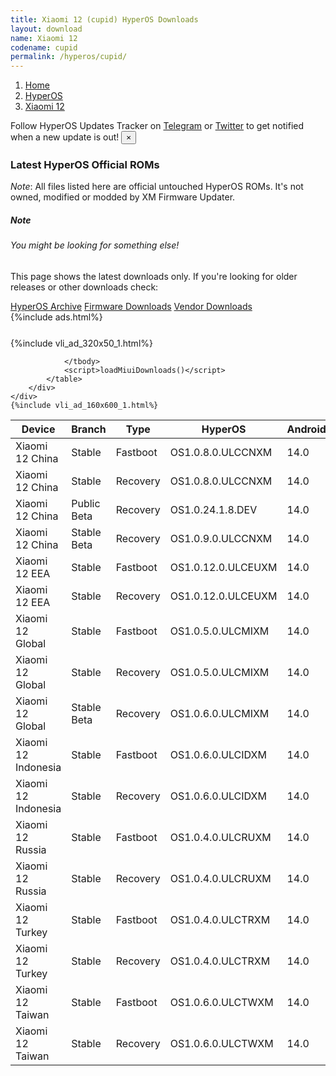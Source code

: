 ```yaml
---
title: Xiaomi 12 (cupid) HyperOS Downloads
layout: download
name: Xiaomi 12
codename: cupid
permalink: /hyperos/cupid/
---
```

<nav aria-label="breadcrumb">
    <ol class="breadcrumb">
        <li class="breadcrumb-item"><a href="/">Home</a></li>
        <li class="breadcrumb-item"><a href="/hyperos/">HyperOS</a></li>
        <li class="breadcrumb-item active" aria-current="page"><a href="/hyperos/cupid/">Xiaomi 12</a></li>
    </ol>
</nav>
<div class="alert alert-primary alert-dismissible fade show" role="alert">
    Follow HyperOS Updates Tracker on <a href="https://t.me/MIUIUpdatesTracker" class="alert-link">Telegram</a>
     or <a href="https://twitter.com/MiFwUpdater" class="alert-link">Twitter</a> to get notified when a new update is out!
    <button type="button" class="close" data-dismiss="alert" aria-label="Close">
        <span aria-hidden="true">&times;</span>
    </button>
</div>

### Latest HyperOS Official ROMs
*Note*: All files listed here are official untouched HyperOS ROMs. It's not owned, modified or modded by XM Firmware Updater.
<div class="card">
  <div class="card-body">
    <h5 class="card-title">Note</h5>
    <h6 class="card-subtitle mb-2 text-muted">You might be looking for something else!</h6>
    <p class="card-text">This page shows the latest downloads only.
     If you're looking for older releases or other downloads check:</p>
    <a href="/archive/hyperos/cupid/" class="card-link">HyperOS Archive</a>
    <a href="/firmware/cupid/" class="card-link">Firmware Downloads</a>
    <a href="/vendor/cupid/" class="card-link">Vendor Downloads</a>
  </div>
</div>
{%include ads.html%}
<div class="row justify-content-center">
    <div class="col-10">
        <div class="table-responsive-md" style="margin-top: 25px;">
            {%include vli_ad_320x50_1.html%}
            <table id="miui" class="display dt-responsive nowrap compact table table-striped table-hover table-sm">
                <thead class="thead-dark">
                    <tr>
                        <th data-ref="device">Device</th>
                        <th data-ref="branch">Branch</th>
                        <th data-ref="type">Type</th>
                        <th data-ref="miui">HyperOS</th>
                        <th data-ref="android">Android</th>
                        <th data-ref="size">Size</th>
                        <th data-ref="size">Date</th>
                        <th data-ref="link">Link</th>
                    </tr>
                </thead>
                <tbody>
                <tr><td>Xiaomi 12 China</td><td>Stable</td><td>Fastboot</td><td>OS1.0.8.0.ULCCNXM</td><td>14.0</td><td>7.1 GB</td><td>2024-08-30</td><td><a href="/hyperos/cupid/stable/OS1.0.8.0.ULCCNXM/">Download</a></td></tr>
<tr><td>Xiaomi 12 China</td><td>Stable</td><td>Recovery</td><td>OS1.0.8.0.ULCCNXM</td><td>14.0</td><td>5.7 GB</td><td>2024-09-07</td><td><a href="/hyperos/cupid/stable/OS1.0.8.0.ULCCNXM/">Download</a></td></tr>
<tr><td>Xiaomi 12 China</td><td>Public Beta</td><td>Recovery</td><td>OS1.0.24.1.8.DEV</td><td>14.0</td><td>5.7 GB</td><td>2024-01-12</td><td><a href="/hyperos/cupid/public beta/OS1.0.24.1.8.DEV/">Download</a></td></tr>
<tr><td>Xiaomi 12 China</td><td>Stable Beta</td><td>Recovery</td><td>OS1.0.9.0.ULCCNXM</td><td>14.0</td><td>5.7 GB</td><td>2024-09-30</td><td><a href="/hyperos/cupid/stable beta/OS1.0.9.0.ULCCNXM/">Download</a></td></tr>
<tr><td>Xiaomi 12 EEA</td><td>Stable</td><td>Fastboot</td><td>OS1.0.12.0.ULCEUXM</td><td>14.0</td><td>6.3 GB</td><td>2024-08-27</td><td><a href="/hyperos/cupid/stable/OS1.0.12.0.ULCEUXM/">Download</a></td></tr>
<tr><td>Xiaomi 12 EEA</td><td>Stable</td><td>Recovery</td><td>OS1.0.12.0.ULCEUXM</td><td>14.0</td><td>5.3 GB</td><td>2024-09-05</td><td><a href="/hyperos/cupid/stable/OS1.0.12.0.ULCEUXM/">Download</a></td></tr>
<tr><td>Xiaomi 12 Global</td><td>Stable</td><td>Fastboot</td><td>OS1.0.5.0.ULCMIXM</td><td>14.0</td><td>6.6 GB</td><td>2024-08-22</td><td><a href="/hyperos/cupid/stable/OS1.0.5.0.ULCMIXM/">Download</a></td></tr>
<tr><td>Xiaomi 12 Global</td><td>Stable</td><td>Recovery</td><td>OS1.0.5.0.ULCMIXM</td><td>14.0</td><td>5.2 GB</td><td>2024-08-30</td><td><a href="/hyperos/cupid/stable/OS1.0.5.0.ULCMIXM/">Download</a></td></tr>
<tr><td>Xiaomi 12 Global</td><td>Stable Beta</td><td>Recovery</td><td>OS1.0.6.0.ULCMIXM</td><td>14.0</td><td>5.2 GB</td><td>2024-09-29</td><td><a href="/hyperos/cupid/stable beta/OS1.0.6.0.ULCMIXM/">Download</a></td></tr>
<tr><td>Xiaomi 12 Indonesia</td><td>Stable</td><td>Fastboot</td><td>OS1.0.6.0.ULCIDXM</td><td>14.0</td><td>6.4 GB</td><td>2024-08-27</td><td><a href="/hyperos/cupid/stable/OS1.0.6.0.ULCIDXM/">Download</a></td></tr>
<tr><td>Xiaomi 12 Indonesia</td><td>Stable</td><td>Recovery</td><td>OS1.0.6.0.ULCIDXM</td><td>14.0</td><td>5.0 GB</td><td>2024-09-07</td><td><a href="/hyperos/cupid/stable/OS1.0.6.0.ULCIDXM/">Download</a></td></tr>
<tr><td>Xiaomi 12 Russia</td><td>Stable</td><td>Fastboot</td><td>OS1.0.4.0.ULCRUXM</td><td>14.0</td><td>6.2 GB</td><td>2024-08-27</td><td><a href="/hyperos/cupid/stable/OS1.0.4.0.ULCRUXM/">Download</a></td></tr>
<tr><td>Xiaomi 12 Russia</td><td>Stable</td><td>Recovery</td><td>OS1.0.4.0.ULCRUXM</td><td>14.0</td><td>5.0 GB</td><td>2024-09-07</td><td><a href="/hyperos/cupid/stable/OS1.0.4.0.ULCRUXM/">Download</a></td></tr>
<tr><td>Xiaomi 12 Turkey</td><td>Stable</td><td>Fastboot</td><td>OS1.0.4.0.ULCTRXM</td><td>14.0</td><td>6.1 GB</td><td>2024-08-27</td><td><a href="/hyperos/cupid/stable/OS1.0.4.0.ULCTRXM/">Download</a></td></tr>
<tr><td>Xiaomi 12 Turkey</td><td>Stable</td><td>Recovery</td><td>OS1.0.4.0.ULCTRXM</td><td>14.0</td><td>5.0 GB</td><td>2024-09-07</td><td><a href="/hyperos/cupid/stable/OS1.0.4.0.ULCTRXM/">Download</a></td></tr>
<tr><td>Xiaomi 12 Taiwan</td><td>Stable</td><td>Fastboot</td><td>OS1.0.6.0.ULCTWXM</td><td>14.0</td><td>5.8 GB</td><td>2024-08-27</td><td><a href="/hyperos/cupid/stable/OS1.0.6.0.ULCTWXM/">Download</a></td></tr>
<tr><td>Xiaomi 12 Taiwan</td><td>Stable</td><td>Recovery</td><td>OS1.0.6.0.ULCTWXM</td><td>14.0</td><td>4.9 GB</td><td>2024-09-07</td><td><a href="/hyperos/cupid/stable/OS1.0.6.0.ULCTWXM/">Download</a></td></tr>

                </tbody>
                <script>loadMiuiDownloads()</script>
            </table>
        </div>
    </div>
    {%include vli_ad_160x600_1.html%}
</div>
